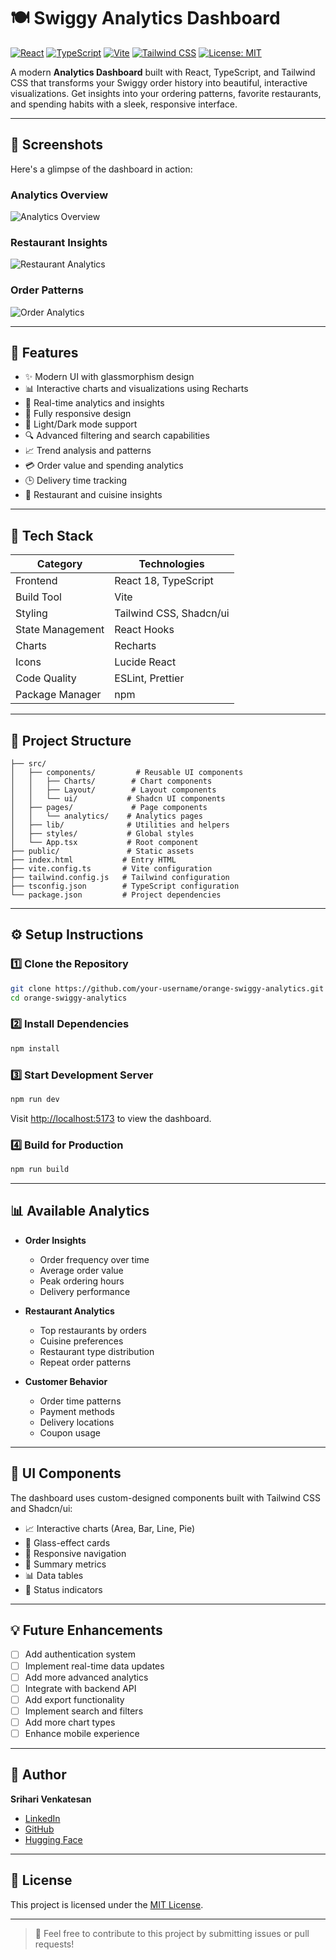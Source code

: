 # 🍽️ Swiggy Analytics Dashboard

[![React](https://img.shields.io/badge/React-18-blue.svg)](https://reactjs.org/)
[![TypeScript](https://img.shields.io/badge/TypeScript-5.0-blue.svg)](https://www.typescriptlang.org/)
[![Vite](https://img.shields.io/badge/Vite-5.0-646CFF.svg)](https://vitejs.dev/)
[![Tailwind CSS](https://img.shields.io/badge/Tailwind-3.0-38B2AC.svg)](https://tailwindcss.com/)
[![License: MIT](https://img.shields.io/badge/License-MIT-yellow.svg)](https://opensource.org/licenses/MIT)

A modern **Analytics Dashboard** built with React, TypeScript, and Tailwind CSS that transforms your Swiggy order history into beautiful, interactive visualizations. Get insights into your ordering patterns, favorite restaurants, and spending habits with a sleek, responsive interface.

---

## 📸 Screenshots

Here's a glimpse of the dashboard in action:

### Analytics Overview
![Analytics Overview](./public/lovable-uploads/Screenshot%202025-03-29%20142105.png)

### Restaurant Insights
![Restaurant Analytics](./public/lovable-uploads/Screenshot%202025-03-29%20142122.png)

### Order Patterns
![Order Analytics](./public/lovable-uploads/Screenshot%202025-03-29%20142150.png)

---

## 🚀 Features

- ✨ Modern UI with glassmorphism design
- 📊 Interactive charts and visualizations using Recharts
- 🎯 Real-time analytics and insights
- 📱 Fully responsive design
- 🌙 Light/Dark mode support
- 🔍 Advanced filtering and search capabilities
- 📈 Trend analysis and patterns
- 💳 Order value and spending analytics
- 🕒 Delivery time tracking
- 🏪 Restaurant and cuisine insights

---

## 🧰 Tech Stack

| Category | Technologies |
|----------|-------------|
| Frontend | React 18, TypeScript |
| Build Tool | Vite |
| Styling | Tailwind CSS, Shadcn/ui |
| State Management | React Hooks |
| Charts | Recharts |
| Icons | Lucide React |
| Code Quality | ESLint, Prettier |
| Package Manager | npm |

---

## 📁 Project Structure

```
├── src/
│   ├── components/         # Reusable UI components
│   │   ├── Charts/        # Chart components
│   │   ├── Layout/        # Layout components
│   │   └── ui/           # Shadcn UI components
│   ├── pages/             # Page components
│   │   └── analytics/    # Analytics pages
│   ├── lib/              # Utilities and helpers
│   ├── styles/           # Global styles
│   └── App.tsx           # Root component
├── public/               # Static assets
├── index.html           # Entry HTML
├── vite.config.ts       # Vite configuration
├── tailwind.config.js   # Tailwind configuration
├── tsconfig.json        # TypeScript configuration
└── package.json         # Project dependencies
```

---

## ⚙️ Setup Instructions

### 1️⃣ Clone the Repository

```bash
git clone https://github.com/your-username/orange-swiggy-analytics.git
cd orange-swiggy-analytics
```

### 2️⃣ Install Dependencies

```bash
npm install
```

### 3️⃣ Start Development Server

```bash
npm run dev
```

Visit [http://localhost:5173](http://localhost:5173) to view the dashboard.

### 4️⃣ Build for Production

```bash
npm run build
```

---

## 📊 Available Analytics

- **Order Insights**
  - Order frequency over time
  - Average order value
  - Peak ordering hours
  - Delivery performance

- **Restaurant Analytics**
  - Top restaurants by orders
  - Cuisine preferences
  - Restaurant type distribution
  - Repeat order patterns

- **Customer Behavior**
  - Order time patterns
  - Payment methods
  - Delivery locations
  - Coupon usage

---

## 🎨 UI Components

The dashboard uses custom-designed components built with Tailwind CSS and Shadcn/ui:

- 📈 Interactive charts (Area, Bar, Line, Pie)
- 🎴 Glass-effect cards
- 📱 Responsive navigation
- 🔢 Summary metrics
- 📊 Data tables
- 🎯 Status indicators

---

## 💡 Future Enhancements

- [ ] Add authentication system
- [ ] Implement real-time data updates
- [ ] Add more advanced analytics
- [ ] Integrate with backend API
- [ ] Add export functionality
- [ ] Implement search and filters
- [ ] Add more chart types
- [ ] Enhance mobile experience

---

## 👤 Author

**Srihari Venkatesan**

- [LinkedIn](https://linkedin.com/in/sriharivvenkatesan)
- [GitHub](https://github.com/mayadispeler)
- [Hugging Face](https://huggingface.co/SrihariV)

---

## 📄 License

This project is licensed under the [MIT License](https://opensource.org/licenses/MIT).

---

> 💬 Feel free to contribute to this project by submitting issues or pull requests!
